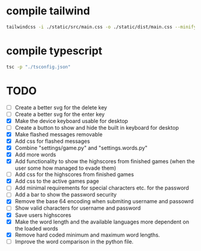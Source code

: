 # compile tailwind

 ```sh
 tailwindcss -i ./static/src/main.css -o ./static/dist/main.css --minify
 ```

# compile typescript

 ```sh
 tsc -p "./tsconfig.json"
 ```
 
# TODO

 - [ ] Create a better svg for the delete key
 - [ ] Create a better svg for the enter key
 - [x] Make the device keyboard usable for desktop
 - [ ] Create a button to show and hide the built in keyboard for desktop
 - [x] Make flashed messages removable
 - [x] Add css for flashed messages
 - [x] Combine "settings/game.py" and "settings.words.py"
 - [x] Add more words
 - [x] Add functionality to show the highscores from finished games (when the user some how managed to evade them)
 - [ ] Add css for the highscores from finished games
 - [x] Add css to the active games page
 - [ ] Add minimal requirements for special characters etc. for the password
 - [ ] Add a bar to show the password security
 - [x] Remove the base 64 encoding when submiting username and passowrd
 - [ ] Show valid characters for username and password
 - [x] Save users highscores
 - [x] Make the word length and the available languages more dependent on the loaded words
 - [x] Remove hard coded minimum and maximum word lengths.
 - [ ] Improve the word comparison in the python file.
